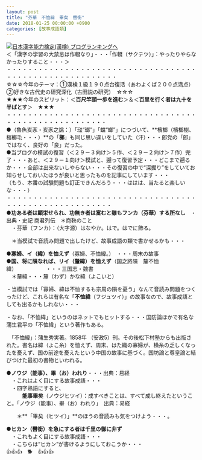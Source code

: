 ```yaml
---
layout: post
title: "芬華　不恤緯　畢矣　轡銜"
date: 2018-01-25 00:00:00 +0900
categories: [故事成語類]
---
```


[![](/syuusyuu9701/assets/images/芬華-不恤緯-畢矣-轡銜-br_c_3028_1.gif)](http://blog.with2.net/link.php?1659096:3028 "日本漢字能力検定(漢検) ブログランキングへ")[日本漢字能力検定(漢検) ブログランキングへ](http://blog.with2.net/link.php?1659096:3028)  
＜「漢字の学習の大禁忌は作輟なり」・・・「作輟（サクテツ）」：やったりやらなかったりすること・・・＞  
・・・・・・・・・・・・・・・・・・・・・・・・・・・・・・・・・・・・・・・・・・・・・・・・・・・・・・・・・  
☆☆☆今年のテーマ：①漢検１級１９０点台復活（あわよくば２００点満点）　②好きな古代史の研究深化（古田説の研究）　☆☆☆  
★★★今年のスピリット：＜**百尺竿頭一歩を進む**＞＆＜**百里を行く者は九十を半ばとす**＞　★★★  
・・・・・・・・・・・・・・・・・・・・・・・・・・・・・・・・・・・・・・・・・・・・・・・・・・・・・・・  
●（魯魚亥豕・亥豕之譌：）「琺“瑯”」「蟷“螂”」につづいて、**檳榔（檳榔樹、檳榔毛・・・）**の「**榔**」も同じ思い違いをしていた（汗）・・・郎党の「郎」ではなく、良好の「良」だった。  
●当ブログの模試の復習（＜２９－３向け＞５作、＜２９－２向け＞７作）完了・・・あと、＜２９－１向け＞模試と、遡って復習予定・・・どこまで遡るか・・・全部は出来ないしやらない・・・その復習の中で“深掘り”をしていてお知らせしておいたほうが良いと思ったものを記事にしています・・・  
（もう、本番の試験問題も訂正できんだろう・・・ははは、当たると楽しいな・・・）  
・・・・・・・・・・・・・・・・・・・・・・・・・・・・・・・・・・・・・・・・・・・・・・・・・・・・・・・・  
●**功ある者は顕栄せられ、功無き者は富むと雖もフンカ（芬華）する所なし**　・出典・史記 商君列伝　＊商鞅のこと  
　・芬華（フンカ）：（大字源）はなやか。はで。はでに飾る。  
  
　＊当模試で音読み問題で出したけど、故事成語の類で書かせるかも・・・  
  
●**寡婦、イ（緯）を恤えず**（寡婦、不恤緯。）　・・・周末の故事  
●**国、将に隕なれば、リイ（釐緯）を恤えず**（国之將隕　釐不恤緯）　　　　　　・・・三国志・魏書  
　＊釐緯・・・釐（わず）かな緯（よこいと）  
  
・当模試では「寡婦、緯は不恤するも宗周の隕を憂う」なんて音読み問題をつくったけど、これらは有名な「**不恤緯**（フジュツイ）」の故事なので、故事成語としても出るかもしれない・・・  
  
・なお、「不恤緯」というのはネットでもヒットする・・・国防論ほかで有名な蒲生君平の「不恤緯」という著作もある。  
  
　「不恤緯」：蒲生秀実著。1858年 （安政5）刊。その後松下村塾からも出版された。書名は緯（よこ糸）を恤えず、周末、はた織の寡婦が、横糸の乏しくなったを憂えず、国の前途を憂えたという中国の故事に基づく。国坊論と尊皇論と結びつけた最初の書物といわれる。  
  
●**ノウジ（能事）、畢（お）われり**・・・出典：易経  
　・これはよく目にする故事成語・・・  
　・四字熟語にすると、  
　　　**能事畢矣**（ノウジヒツイ）：成すべきことは、すべて成し終えたということ。「ノウジ（能事）、畢（お）われり」　出典：易経  
  
　　＊**「畢矣（ヒツイ）」**のほうの音読みも気をつけよう・・・。  
  
●**ヒカン（轡銜）を急にする者は千里の御に非ず**  
　・これもよく目にする故事成語・・・  
　・こちらは“ヒカン”が書けるようにしておこうか・・・  
👍👍👍　🐕　👍👍👍  